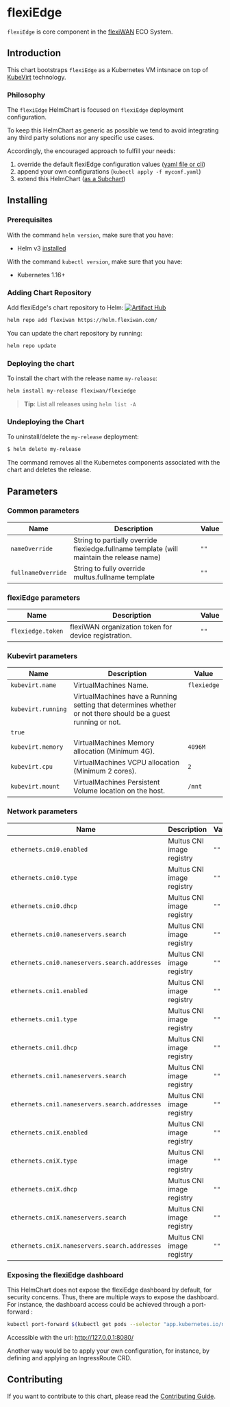 # flexiEdge

`flexiEdge` is core component in the [flexiWAN](https://flexiwan.com/) ECO System.

## Introduction

This chart bootstraps `flexiEdge` as a Kubernetes VM intsnace on top of 
[KubeVirt](https://kubevirt.io/) technology.

### Philosophy

The `flexiEdge` HelmChart is focused on `flexiEdge` deployment configuration.

To keep this HelmChart as generic as possible we tend
to avoid integrating any third party solutions nor any specific use cases.

Accordingly, the encouraged approach to fulfill your needs:

1. override the default flexiEdge configuration values ([yaml file or cli](https://helm.sh/docs/chart_template_guide/values_files/))
2. append your own configurations (`kubectl apply -f myconf.yaml`)
3. extend this HelmChart ([as a Subchart](https://helm.sh/docs/chart_template_guide/subcharts_and_globals/))

## Installing

### Prerequisites

With the command `helm version`, make sure that you have:

- Helm v3 [installed](https://helm.sh/docs/using_helm/#installing-helm)

With the command `kubectl version`, make sure that you have:

- Kubernetes 1.16+

### Adding Chart Repository

Add flexiEdge's chart repository to Helm:
[![Artifact Hub](https://img.shields.io/endpoint?url=https://artifacthub.io/badge/repository/flexiedge)](https://artifacthub.io/packages/search?repo=flexiedge)

```bash
helm repo add flexiwan https://helm.flexiwan.com/
```

You can update the chart repository by running:

```bash
helm repo update
```

### Deploying the chart

To install the chart with the release name `my-release`:

```bash
helm install my-release flexiwan/flexiedge
```
> **Tip**: List all releases using `helm list -A`

### Undeploying the Chart

To uninstall/delete the `my-release` deployment:

```bash
$ helm delete my-release
```
The command removes all the Kubernetes components associated with the chart and deletes the release.

## Parameters

### Common parameters

| Name                | Description                                                                                | Value           |
| ------------------- | ------------------------------------------------------------------------------------------ | --------------- |
| `nameOverride`      | String to partially override flexiedge.fullname template (will maintain the release name)  | `""`            |
| `fullnameOverride`  | String to fully override multus.fullname template                                          | `""`            |

### flexiEdge parameters

| Name                 | Description                                                          | Value                     |
| -------------------- | -------------------------------------------------------------------- | ------------------------- |
| `flexiedge.token`    | flexiWAN organization token for device registration.                  | `""`                      |

### Kubevirt parameters

| Name                 | Description                                                          | Value                     |
| -------------------- | -------------------------------------------------------------------- | ------------------------- |
| `kubevirt.name`      | VirtualMachines Name.                                                | `flexiedge`               |
| `kubevirt.running`   | VirtualMachines have a Running setting that determines whether or not there should be a guest running or not.    |                           |
|                                                  `true`                    |
| `kubevirt.memory`    | VirtualMachines Memory allocation (Minimum 4G).                      | `4096M`                   |
| `kubevirt.cpu`       | VirtualMachines VCPU allocation (Minimum 2 cores).                   | `2`                       |
| `kubevirt.mount`     | VirtualMachines Persistent Volume location on the host.              | `/mnt`                    |

### Network parameters

| Name                                          | Description                             | Value                     |
| --------------------------------------------- | --------------------------------------- | ------------------------- |
| `ethernets.cni0.enabled`                      | Multus CNI image registry               | `""`                      |
| `ethernets.cni0.type`                         | Multus CNI image registry               | `""`                      |
| `ethernets.cni0.dhcp`                         | Multus CNI image registry               | `""`                      |
| `ethernets.cni0.nameservers.search`           | Multus CNI image registry               | `""`                      |
| `ethernets.cni0.nameservers.search.addresses` | Multus CNI image registry               | `""`                      |
| `ethernets.cni1.enabled`                      | Multus CNI image registry               | `""`                      |
| `ethernets.cni1.type`                         | Multus CNI image registry               | `""`                      |
| `ethernets.cni1.dhcp`                         | Multus CNI image registry               | `""`                      |
| `ethernets.cni1.nameservers.search`           | Multus CNI image registry               | `""`                      |
| `ethernets.cni1.nameservers.search.addresses` | Multus CNI image registry               | `""`                      |
| `ethernets.cniX.enabled`                      | Multus CNI image registry               | `""`                      |
| `ethernets.cniX.type`                         | Multus CNI image registry               | `""`                      |
| `ethernets.cniX.dhcp`                         | Multus CNI image registry               | `""`                      |
| `ethernets.cniX.nameservers.search`           | Multus CNI image registry               | `""`                      |
| `ethernets.cniX.nameservers.search.addresses` | Multus CNI image registry               | `""`                      |

### Exposing the flexiEdge dashboard

This HelmChart does not expose the flexiEdge dashboard by default, for security concerns.
Thus, there are multiple ways to expose the dashboard.
For instance, the dashboard access could be achieved through a port-forward :

```bash
kubectl port-forward $(kubectl get pods --selector "app.kubernetes.io/name=flexiEdge" --output=name) 8080:80
```

Accessible with the url: http://127.0.0.1:8080/

Another way would be to apply your own configuration, for instance,
by defining and applying an IngressRoute CRD.

## Contributing

If you want to contribute to this chart, please read the [Contributing Guide](./CONTRIBUTING.md).
